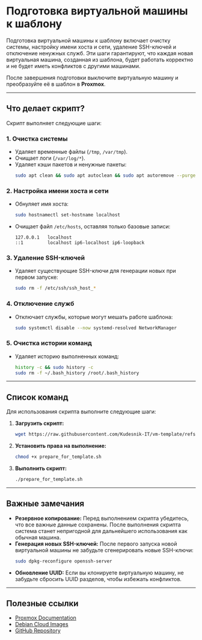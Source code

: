 
# Подготовка виртуальной машины к шаблону

Подготовка виртуальной машины к шаблону включает очистку системы, настройку имени хоста и сети, удаление SSH-ключей и отключение ненужных служб. Эти шаги гарантируют, что каждая новая виртуальная машина, созданная из шаблона, будет работать корректно и не будет иметь конфликтов с другими машинами.

После завершения подготовки выключите виртуальную машину и преобразуйте её в шаблон в **Proxmox**.

---

## Что делает скрипт?

Скрипт выполняет следующие шаги:

### 1. Очистка системы
- Удаляет временные файлы (`/tmp`, `/var/tmp`).
- Очищает логи (`/var/log/*`).
- Удаляет кэши пакетов и ненужные пакеты:
  ```bash
  sudo apt clean && sudo apt autoclean && sudo apt autoremove --purge
  ```

### 2. Настройка имени хоста и сети
- Обнуляет имя хоста:
  ```bash
  sudo hostnamectl set-hostname localhost
  ```
- Очищает файл `/etc/hosts`, оставляя только базовые записи:
  ```plaintext
  127.0.0.1   localhost
  ::1         localhost ip6-localhost ip6-loopback
  ```

### 3. Удаление SSH-ключей
- Удаляет существующие SSH-ключи для генерации новых при первом запуске:
  ```bash
  sudo rm -f /etc/ssh/ssh_host_*
  ```

### 4. Отключение служб
- Отключает службы, которые могут мешать работе шаблона:
  ```bash
  sudo systemctl disable --now systemd-resolved NetworkManager
  ```

### 5. Очистка истории команд
- Удаляет историю выполненных команд:
  ```bash
  history -c && sudo history -c
  sudo rm -f ~/.bash_history /root/.bash_history
  ```

---

## Список команд

Для использования скрипта выполните следующие шаги:

1. **Загрузить скрипт:**
   ```bash
   wget https://raw.githubusercontent.com/Kudesnik-IT/vm-template/refs/heads/main/prepare_for_template.sh
   ```

2. **Установить права на выполнение:**
   ```bash
   chmod +x prepare_for_template.sh
   ```

3. **Выполнить скрипт:**
   ```bash
   ./prepare_for_template.sh
   ```

---

## Важные замечания

- **Резервное копирование:** Перед выполнением скрипта убедитесь, что все важные данные сохранены. После выполнения скрипта система станет непригодной для дальнейшего использования как обычная машина.
- **Генерация новых SSH-ключей:** После первого запуска новой виртуальной машины не забудьте сгенерировать новые SSH-ключи:
  ```bash
  sudo dpkg-reconfigure openssh-server
  ```
- **Обновление UUID:** Если вы клонируете виртуальную машину, не забудьте сбросить UUID разделов, чтобы избежать конфликтов.

---

## Полезные ссылки

- [Proxmox Documentation](https://pve.proxmox.com/wiki/Main_Page)
- [Debian Cloud Images](https://cdimage.debian.org/images/cloud/)
- [GitHub Repository](https://github.com/Kudesnik-IT/vm-template)
